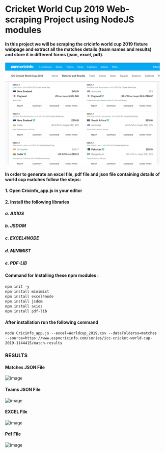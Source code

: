 
# Cricket World Cup 2019 Web-scraping Project using NodeJS modules

#### In this project we will be scraping the cricinfo world cup 2019 fixture webpage and extract all the matches details (team names and results) and store it in different forms (json, excel, pdf).
![cricinfo-19](https://raw.githubusercontent.com/Jas-Script/Web_Development/master/JavaScript%20Module/Cricinfo%20Scrapping%20Activity/pics%20for%20readme/8.PNG)

#### In order to generate an excel file, pdf file and json file containing details of world cup matches follow the steps:

#### 1. Open Cricinfo_app.js in your editor 
#### 2. Install the following libraries 

##### a. AXIOS
##### b. JSDOM
##### c. EXCEL4NODE
##### d. MINIMIST
##### e. PDF-LIB
#### Command for Installing these npm modules :
```
npm init -y
npm install minimist
npm install excel4node
npm install jsdom
npm install axios
npm install pdf-lib
```

#### After installation run the following command 
```
node Cricinfo_app.js --excel=Worldcup_2019.csv --dataFolderss=matches --source=https://www.espncricinfo.com/series/icc-cricket-world-cup-2019-1144415/match-results 
```
### RESULTS
####  Matches JSON File
![image](https://user-images.githubusercontent.com/73374498/137577155-0756e373-c675-43ae-904a-daca106f1300.png)

####  Teams JSON File
![image](https://user-images.githubusercontent.com/73374498/137577231-e88769bd-a12c-429b-a649-f71bee1910aa.png)

#### EXCEL File
![image](https://user-images.githubusercontent.com/73374498/137577262-f4cccc8e-b7ae-4d2f-8c01-f5cdbdeca41f.png)

#### Pdf File
![image](https://user-images.githubusercontent.com/73374498/137577318-2ec91aa4-ba60-4f3c-9fa3-35708b7a5556.png)
